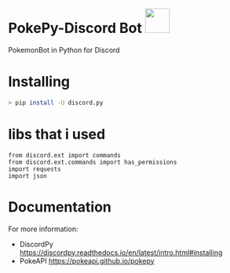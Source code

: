 # PokePy-Discord Bot <a href="https://pokeapi.co/api/v2/pokemon/dragonite"><img src='https://veekun.com/dex/media/pokemon/global-link/149.png' height=50px/></a>
PokemonBot in Python for Discord

# Installing
```sh
> pip install -U discord.py
```
# libs that i used

```pythonimport discord
from discord.ext import commands
from discord.ext.commands import has_permissions
import requests
import json
```

# Documentation
For more information:
- DiscordPy
https://discordpy.readthedocs.io/en/latest/intro.html#installing
- PokeAPI
https://pokeapi.github.io/pokepy
